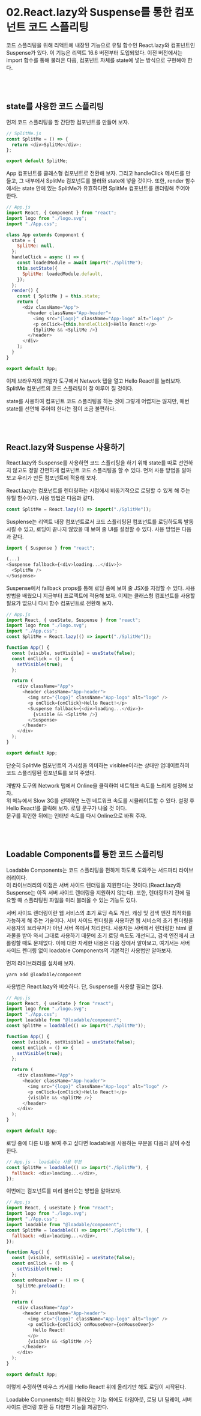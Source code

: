 # 02.React.lazy와 Suspense를 통한 컴포넌트 코드 스플리팅

코드 스플리팅을 위해 리액트에 내장된 기능으로 유틸 함수인 React.lazy와 컴포넌트인 Suspense가 있다. 이 기능은 리액트 16.6 버전부터 도입되었다. 이전 버전에서는 import 함수를 통해 불러온 다음, 컴포넌트 자체를 state에 넣는 방식으로 구현해야 한다.

<br>
<br>

## state를 사용한 코드 스플리팅

먼저 코드 스플리팅을 할 간단한 컴포넌트를 만들어 보자.

```javascript
// SplitMe.js
const SplitMe = () => {
  return <div>SplitMe</div>;
};

export default SplitMe;
```

App 컴포넌트를 클래스형 컴포넌트로 전환해 보자. 그리고 handleClick 메서드를 만들고, 그 내부에서 SplitMe 컴포넌트를 불러와 state에 넣을 것이다. 또한, render 함수에서는 state 안에 있는 SplitMe가 유효하다면 SplitMe 컴포넌트를 렌더링해 주어야 한다.

```javascript
// App.js
import React, { Component } from "react";
import logo from "./logo.svg";
import "./App.css";

class App extends Component {
  state = {
    SplitMe: null,
  };
  handleClick = async () => {
    const loadedModule = await import("./SplitMe");
    this.setState({
      SplitMe: loadedModule.default,
    });
  };
  render() {
    const { SplitMe } = this.state;
    return (
      <div className="App">
        <header className="App-header">
          <img src="{logo}" className="App-logo" alt="logo" />
          <p onClick={this.handleClick}>Hello React!</p>
          {SplitMe && <SplitMe />}
        </header>
      </div>
    );
  }
}

export default App;
```

이제 브라우저의 개발자 도구에서 Network 탭을 열고 Hello React!를 눌러보자. SplitMe 컴포넌트의 코드 스플리팅이 잘 이루어 질 것이다.

state를 사용하여 컴포넌트 코드 스플리팅을 하는 것이 그렇게 어렵지는 않지만, 매번 state를 선언해 주어야 한다는 점이 조금 불편하다.

<br>
<br>

## React.lazy와 Suspense 사용하기

React.lazy와 Suspense를 사용하면 코드 스플리팅을 하기 위해 state를 따로 선언하지 않고도 정말 간편하게 컴포넌트 코드 스플리팅을 할 수 있다. 먼저 사용 방법을 알아보고 우리가 만든 컴포넌트에 적용해 보자.

React.lazy는 컴포넌트를 렌더링하는 시점에서 비동기적으로 로딩할 수 있게 해 주는 유틸 함수이다. 사용 방법은 다음과 같다.

```javascript
const SplitMe = React.lazy(() => import("./SplitMe"));
```

Susplense는 리액트 내장 컴포넌트로서 코드 스플리팅된 컴포넌트를 로딩하도록 발동시킬 수 있고, 로딩이 끝나지 않았을 때 보여 줄 UI를 설정할 수 있다. 사용 방법은 다음과 같다.

```javascript
import { Suspense } from "react";

(...)
<Suspense fallback={<div>loading...</div>}>
  <SplitMe />
</Suspense>
```

Suspense에서 fallback props를 통해 로딩 중에 보여 줄 JSX를 지정할 수 있다.
사용 방법을 배웠으니 지금부터 프로젝트에 적용해 보자. 이제는 클래스형 컴포넌트를 사용할 필요가 없으니 다시 함수 컴포넌트로 전환해 보자.

```javascript
// App.js
import React, { useState, Suspense } from "react";
import logo from "./logo.svg";
import "./App.css";
const SplitMe = React.lazy(() => import("./SplitMe"));

function App() {
  const [visible, setVisible] = useState(false);
  const onClick = () => {
    setVisible(true);
  };

  return (
    <div className="App">
      <header className="App-header">
        <img src="{logo}" className="App-logo" alt="logo" />
        <p onClick={onClick}>Hello React!</p>
        <Suspense fallback={<div>loading...</div>}>
          {visible && <SplitMe />}
        </Suspense>
      </header>
    </div>
  );
}

export default App;
```

단순히 SplitMe 컴포넌트의 가시성을 의미하는 visiblee이라는 상태만 업데이트하여 코드 스플리팅된 컴포넌트를 보여 주었다.

개발자 도구의 Network 탭에서 Online을 클릭하여 네트워크 속도를 느리게 설정해 보자.  
위 메뉴에서 Slow 3G를 선택하면 느린 네트워크 속도를 시뮬레이트할 수 있다. 설정 후 Hello React!를 클릭해 보자. 로딩 문구가 나올 것 이다.  
문구를 확인한 뒤에는 인터넷 속도를 다시 Online으로 바꿔 주자.

<br>
<br>

## Loadable Components를 통한 코드 스플리팅

Loadable Components는 코드 스플리팅을 편하게 하도록 도와주는 서드파티 라이브러리이다.  
이 라이브러리의 이점은 서버 사이드 렌더링을 지원한다는 것이다.(React.lazy와 Suspense는 아직 서버 사이드 렌더링을 지원하지 않는다). 또한, 렌더링하기 전에 필요할 때 스플리팅된 파일을 미리 불러올 수 있는 기능도 있다.

서버 사이드 렌더링이란 웹 서비스의 초기 로딩 속도 개선, 캐싱 및 검색 엔진 최적화를 가능하게 해 주는 기술이다. 서버 사이드 렌더링을 사용하면 웹 서비스의 초기 렌더링을 사용자의 브라우저가 아닌 서버 쪽에서 처리한다. 사용자는 서버에서 렌더링한 html 결과물을 받아 와서 그대로 사용하기 때문에 초기 로딩 속도도 개선되고, 검색 엔진에서 크롤링할 때도 문제없다. 이에 대한 자세한 내용은 다음 장에서 알아보고, 여기서는 서버 사이드 렌더링 없이 loadable Components의 기본적인 사용법만 알아보자.

먼저 라이브러리를 설치해 보자.

```
yarn add @loadable/component
```

사용법은 React.lazy와 비슷하다. 단, Suspense를 사용할 필요는 없다.

```javascript
// App.js
import React, { useState } from "react";
import logo from "./logo.svg";
import "./App.css";
import loadable from "@loadable/component";
const SplitMe = loadable(() => import("./SplitMe"));

function App() {
  const [visible, setVisible] = useState(false);
  const onClick = () => {
    setVisible(true);
  };

  return (
    <div className="App">
      <header className="App-header">
        <img src="{logo}" className="App-logo" alt="logo" />
        <p onClick={onClick}>Hello React!</p>
        {visible && <SplitMe />}
      </header>
    </div>
  );
}

export default App;
```

로딩 중에 다른 UI를 보여 주고 싶다면 loadable을 사용하는 부분을 다음과 같이 수정한다.

```javascript
// App.js - loadable 사용 부분
const SplitMe = loadable(() => import("./SplitMe"), {
  fallback: <div>loading...</div>,
});
```

이번에는 컴포넌트를 미리 불러오는 방법을 알아보자.

```javascript
// App.js
import React, { useState } from "react";
import logo from "./logo.svg";
import "./App.css";
import loadable from "@loadable/component";
const SplitMe = loadable(() => import("./SplitMe"), {
  fallback: <div>loading...</div>,
});

function App() {
  const [visible, setVisible] = useState(false);
  const onClick = () => {
    setVisible(true);
  };
  const onMouseOver = () => {
    SplitMe.preload();
  };

  return (
    <div className="App">
      <header className="App-header">
        <img src="{logo}" className="App-logo" alt="logo" />
        <p onClick={onClick} onMouseOver={onMouseOver}>
          Hello React!
        </p>
        {visible && <SplitMe />}
      </header>
    </div>
  );
}

export default App;
```

이렇게 수정하면 마우스 커서를 Hello React! 위에 올리기만 해도 로딩이 시작된다.

Loadable Compnents는 미리 불러오는 기능 외에도 타임아웃, 로딩 UI 딜레이, 서버 사이드 렌더링 호환 등 다양한 기능을 제공한다.
